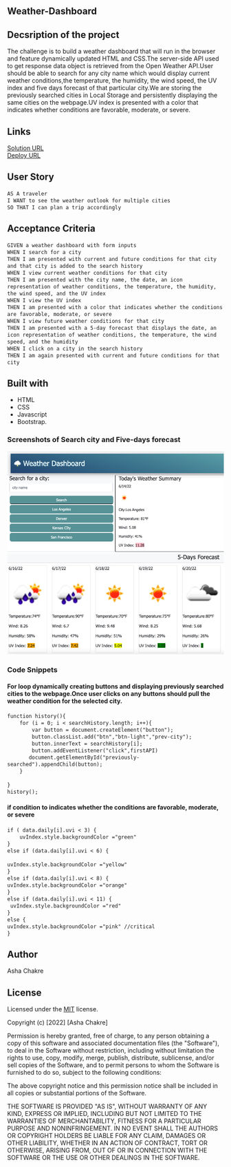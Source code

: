 ## Weather-Dashboard

## Decsription of the project

The challenge is to build a weather dashboard that will run in the browser and feature dynamically updated HTML and CSS.The server-side API used to get response data object is retrieved from the Open Weather API.User should be able to search for any city name which would display current weather conditions,the temperature, the humidity, the wind speed, the UV index and five days forecast of that particular city.We are storing the previously searched cities in Local Storage and persistently displaying the same cities on the webpage.UV index is presented with a color that indicates whether conditions are favorable, moderate, or severe.

## Links

[Solution URL](https://github.com/ashachakre0906/Weather-Dashboard)<br>
[Deploy URL](https://ashachakre0906.github.io/Weather-Dashboard/)<br>

## User Story
```
AS A traveler
I WANT to see the weather outlook for multiple cities
SO THAT I can plan a trip accordingly
```
## Acceptance Criteria
```
GIVEN a weather dashboard with form inputs
WHEN I search for a city
THEN I am presented with current and future conditions for that city and that city is added to the search history
WHEN I view current weather conditions for that city
THEN I am presented with the city name, the date, an icon representation of weather conditions, the temperature, the humidity, the wind speed, and the UV index
WHEN I view the UV index
THEN I am presented with a color that indicates whether the conditions are favorable, moderate, or severe
WHEN I view future weather conditions for that city
THEN I am presented with a 5-day forecast that displays the date, an icon representation of weather conditions, the temperature, the wind speed, and the humidity
WHEN I click on a city in the search history
THEN I am again presented with current and future conditions for that city
```

## Built with

- HTML
- CSS
- Javascript
- Bootstrap. 
### Screenshots of Search city and Five-days forecast
<img src = ./assets/images/search-city.png>
<img src = ./assets/images/five-days-forecast.png>

### Code Snippets 

#### For loop dynamically creating buttons and displaying previously searched cities to the webpage.Once user clicks on any buttons should pull the weather condition for the selected city.
```
function history(){
    for (i = 0; i < searchHistory.length; i++){
        var button = document.createElement("button");
        button.classList.add("btn","btn-light","prev-city");
        button.innerText = searchHistory[i];
        button.addEventListener("click",firstAPI)
       document.getElementById("previously-searched").appendChild(button);
    }
   
}
history();
```
#### if condition to indicates whether the conditions are favorable, moderate, or severe
```
if ( data.daily[i].uvi < 3) {
    uvIndex.style.backgroundColor ="green"
}
else if (data.daily[i].uvi < 6) {
      
uvIndex.style.backgroundColor ="yellow" 
}
else if (data.daily[i].uvi < 8) {
uvIndex.style.backgroundColor ="orange" 
}
else if (data.daily[i].uvi < 11) {
 uvIndex.style.backgroundColor ="red"
}
else {
uvIndex.style.backgroundColor ="pink" //critical
}

```
## Author
Asha Chakre

## License

Licensed under the [MIT](https://choosealicense.com/licenses/mit/) license.

Copyright (c) [2022] [Asha Chakre]

Permission is hereby granted, free of charge, to any person obtaining a copy
of this software and associated documentation files (the "Software"), to deal
in the Software without restriction, including without limitation the rights
to use, copy, modify, merge, publish, distribute, sublicense, and/or sell
copies of the Software, and to permit persons to whom the Software is
furnished to do so, subject to the following conditions:

The above copyright notice and this permission notice shall be included in all
copies or substantial portions of the Software.

THE SOFTWARE IS PROVIDED "AS IS", WITHOUT WARRANTY OF ANY KIND, EXPRESS OR
IMPLIED, INCLUDING BUT NOT LIMITED TO THE WARRANTIES OF MERCHANTABILITY,
FITNESS FOR A PARTICULAR PURPOSE AND NONINFRINGEMENT. IN NO EVENT SHALL THE
AUTHORS OR COPYRIGHT HOLDERS BE LIABLE FOR ANY CLAIM, DAMAGES OR OTHER
LIABILITY, WHETHER IN AN ACTION OF CONTRACT, TORT OR OTHERWISE, ARISING FROM,
OUT OF OR IN CONNECTION WITH THE SOFTWARE OR THE USE OR OTHER DEALINGS IN THE
SOFTWARE.